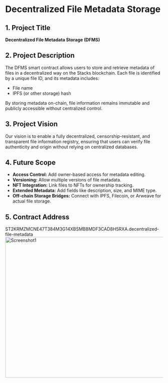 # Decentralized File Metadata Storage

## 1. Project Title
**Decentralized File Metadata Storage (DFMS)**

## 2. Project Description
The DFMS smart contract allows users to store and retrieve metadata of files in a decentralized way on the Stacks blockchain. Each file is identified by a unique file ID, and its metadata includes:
- File name
- IPFS (or other storage) hash

By storing metadata on-chain, file information remains immutable and publicly accessible without centralized control.

## 3. Project Vision
Our vision is to enable a fully decentralized, censorship-resistant, and transparent file information registry, ensuring that users can verify file authenticity and origin without relying on centralized databases.

## 4. Future Scope
- **Access Control:** Add owner-based access for metadata editing.
- **Versioning:** Allow multiple versions of file metadata.
- **NFT Integration:** Link files to NFTs for ownership tracking.
- **Extended Metadata:** Add fields like description, size, and MIME type.
- **Off-chain Storage Bridges:** Connect with IPFS, Filecoin, or Arweave for actual file storage.

## 5. Contract Address
ST2KRMZMCNE47T384M3G14XBSMB8MDF3CAD8H5RXA.decentralized-file-metadata
<img width="959" height="449" alt="Screenshot1" src="https://github.com/user-attachments/assets/437e9543-e4bb-4a51-9647-025f96d1b543" />
